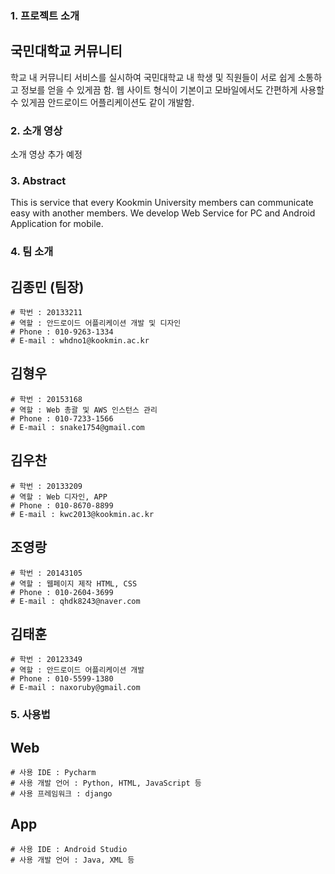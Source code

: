 ﻿### 1. 프로젝트 소개

## 국민대학교 커뮤니티

학교 내 커뮤니티 서비스를 실시하여 국민대학교 내 학생 및 직원들이 서로 쉽게 소통하고 정보를 얻을 수 있게끔 함. 웹 사이트 형식이 기본이고 모바일에서도 간편하게 사용할 수 있게끔 안드로이드 어플리케이션도 같이 개발함.


### 2. 소개 영상

소개 영상 추가 예정


### 3. Abstract

This is service that every Kookmin University members can communicate easy with another members. We develop Web Service for PC and Android Application for mobile.


### 4. 팀 소개

## 김종민 (팀장)
	# 학번 : 20133211
	# 역할 : 안드로이드 어플리케이션 개발 및 디자인
	# Phone : 010-9263-1334
	# E-mail : whdno1@kookmin.ac.kr

## 김형우
	# 학번 : 20153168
	# 역할 : Web 총괄 및 AWS 인스턴스 관리
	# Phone : 010-7233-1566
	# E-mail : snake1754@gmail.com

## 김우찬
	# 학번 : 20133209
	# 역할 : Web 디자인, APP
	# Phone : 010-8670-8899
	# E-mail : kwc2013@kookmin.ac.kr

## 조영랑
	# 학번 : 20143105
	# 역할 : 웹페이지 제작 HTML, CSS
	# Phone : 010-2604-3699
	# E-mail : qhdk8243@naver.com

## 김태훈
	# 학번 : 20123349
	# 역할 : 안드로이드 어플리케이션 개발
	# Phone : 010-5599-1380
	# E-mail : naxoruby@gmail.com


### 5. 사용법

## Web
	# 사용 IDE : Pycharm
	# 사용 개발 언어 : Python, HTML, JavaScript 등
	# 사용 프레임워크 : django

## App
	# 사용 IDE : Android Studio
	# 사용 개발 언어 : Java, XML 등
